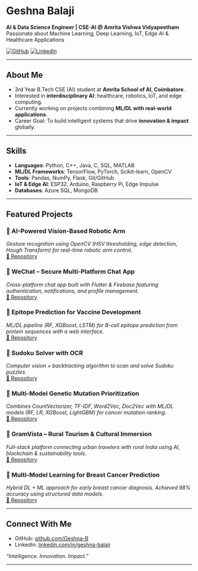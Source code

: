 # Geshna Balaji  

**AI & Data Science Engineer | CSE-AI @ Amrita Vishwa Vidyapeetham**  
Passionate about Machine Learning, Deep Learning, IoT, Edge AI & Healthcare Applications  

[![GitHub](https://img.shields.io/badge/GitHub-Geshna--B-black?logo=github)](https://github.com/Geshna-B) 
[![LinkedIn](https://img.shields.io/badge/LinkedIn-Geshna%20Balaji-blue?logo=linkedin)](https://www.linkedin.com/in/geshna-balaji/)  

---

## About Me  
- 3rd Year B.Tech CSE (AI) student at **Amrita School of AI, Coimbatore**.  
- Interested in **interdisciplinary AI**: healthcare, robotics, IoT, and edge computing.  
- Currently working on projects combining **ML/DL with real-world applications**.  
- Career Goal: To build intelligent systems that drive **innovation & impact** globally.  

---

## Skills  
- **Languages**: Python, C++, Java, C, SQL, MATLAB  
- **ML/DL Frameworks**: TensorFlow, PyTorch, Scikit-learn, OpenCV  
- **Tools**: Pandas, NumPy, Flask, Git/GitHub  
- **IoT & Edge AI**: ESP32, Arduino, Raspberry Pi, Edge Impulse  
- **Databases**: Azure SQL, MongoDB  

---

## Featured Projects  

### 🔹 AI-Powered Vision-Based Robotic Arm  
*Gesture recognition using OpenCV (HSV thresholding, edge detection, Hough Transform) for real-time robotic arm control.*  
[🔗 Repository](https://github.com/Geshna-B/AI-Powered-Vision-Based-Robotic-Arm)  

### 🔹 WeChat – Secure Multi-Platform Chat App  
*Cross-platform chat app built with Flutter & Firebase featuring authentication, notifications, and profile management.*  
[🔗 Repository](https://github.com/Geshna-B/WeChat_A-Secure-Real-Time-and-Multi-Platform-Chat-App)  

### 🔹 Epitope Prediction for Vaccine Development  
*ML/DL pipeline (RF, XGBoost, LSTM) for B-cell epitope prediction from protein sequences with a web interface.*  
[🔗 Repository](https://github.com/Geshna-B/Epitope-Prediction.git)  

### 🔹 Sudoku Solver with OCR  
*Computer vision + backtracking algorithm to scan and solve Sudoku puzzles.*  
[🔗 Repository](https://github.com/Geshna-B/Sudoku-Solver)  

### 🔹 Multi-Model Genetic Mutation Prioritization  
*Combines CountVectorizer, TF-IDF, Word2Vec, Doc2Vec with ML/DL models (RF, LR, XGBoost, LightGBM) for cancer mutation ranking.*  
[🔗 Repository](https://github.com/Geshna-B/Multi-Model-Approach-for-Genetic-Mutation-Prioritization-in-Cancer-Detection)  

### 🔹 GramVista – Rural Tourism & Cultural Immersion  
*Full-stack platform connecting urban travelers with rural India using AI, blockchain & sustainability tools.*  
[🔗 Repository](https://github.com/neharmenon05/GramVista)  

### 🔹 Multi-Model Learning for Breast Cancer Prediction  
*Hybrid DL + ML approach for early breast cancer diagnosis. Achieved 98% accuracy using structured data models.*  
[🔗 Repository](https://github.com/Dedeepyakatikala/Multi-Model-Learning-for-Breast-Cancer-Prediction)  

---

## Connect With Me  
- GitHub: [github.com/Geshna-B](https://github.com/Geshna-B)  
- LinkedIn: [linkedin.com/in/geshna-balaji](https://www.linkedin.com/in/geshna-balaji/)  

*“Intelligence. Innovation. Impact.”*  

---

